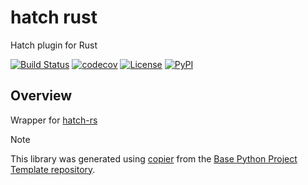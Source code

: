 # hatch rust

Hatch plugin for Rust

[![Build Status](https://github.com/python-project-templates/hatch-rust/actions/workflows/build.yml/badge.svg?branch=main&event=push)](https://github.com/python-project-templates/hatch-rust/actions/workflows/build.yml)
[![codecov](https://codecov.io/gh/python-project-templates/hatch-rust/branch/main/graph/badge.svg)](https://codecov.io/gh/python-project-templates/hatch-rust)
[![License](https://img.shields.io/github/license/python-project-templates/hatch-rust)](https://github.com/python-project-templates/hatch-rust)
[![PyPI](https://img.shields.io/pypi/v/hatch-rust.svg)](https://pypi.python.org/pypi/hatch-rust)

## Overview
Wrapper for [hatch-rs](https://github.com/python-project-templates/hatch-rs)

> [!NOTE]
> This library was generated using [copier](https://copier.readthedocs.io/en/stable/) from the [Base Python Project Template repository](https://github.com/python-project-templates/base).
